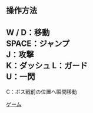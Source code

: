操作方法
----------  
W / D：移動  
SPACE：ジャンプ  
J：攻撃  
K：ダッシュ
L：ガード  
U：一閃  
----------  
C：ボス戦前の位置へ瞬間移動

[ゲーム](https://konako39.github.io/2d_actgame/)